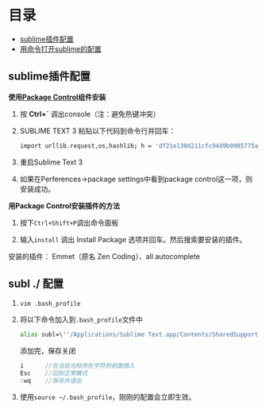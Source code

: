 # 目录
- [sublime插件配置](#sublime插件配置)
- [用命令打开sublime的配置](#subl--配置)

## sublime插件配置

**使用[Package Control](https://packagecontrol.io/installation)组件安装**

1. 按 **Ctrl+`** 调出console（注：避免热键冲突）

2. SUBLIME TEXT 3 粘贴以下代码到命令行并回车：
	```bash
	import urllib.request,os,hashlib; h = 'df21e130d211cfc94d9b0905775a7c0f' + '1e3d39e33b79698005270310898eea76'; pf = 'Package Control.sublime-package'; ipp = sublime.installed_packages_path(); urllib.request.install_opener( urllib.request.build_opener( urllib.request.ProxyHandler()) ); by = urllib.request.urlopen( 'http://packagecontrol.io/' + pf.replace(' ', '%20')).read(); dh = hashlib.sha256(by).hexdigest(); print('Error validating download (got %s instead of %s), please try manual install' % (dh, h)) if dh != h else open(os.path.join( ipp, pf), 'wb' ).write(by)
	```

3. 重启Sublime Text 3

4. 如果在Perferences->package settings中看到package control这一项，则安装成功。

**用Package Control安装插件的方法**

1. 按下`Ctrl+Shift+P`调出命令面板

2. 输入`install` 调出 Install Package 选项并回车。然后搜索要安装的插件。

安装的插件： Emmet（原名 Zen Coding）、all autocomplete

## subl ./ 配置
1. `vim .bash_profile`
2. 将以下命令加入到`.bash_profile`文件中
	```bash
	alias subl=\''/Applications/Sublime Text.app/Contents/SharedSupport/bin/subl'\'
	```

	添加完，保存关闭

	```javascript
	i      //在当前光标所在字符的前面插入
	Esc    //回到正常模式
	:wq    //保存并退出
	```
3. 使用`source ~/.bash_profile`，刚刚的配置会立即生效。
